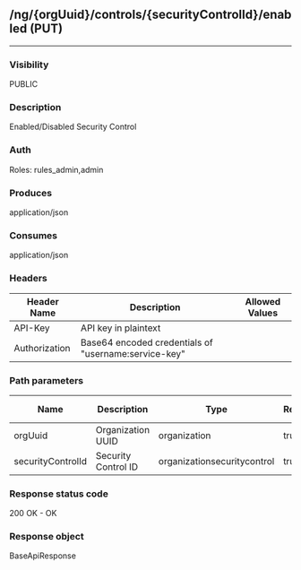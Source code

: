 ## /ng/{orgUuid}/controls/{securityControlId}/enabled (PUT)
---
### Visibility
PUBLIC
### Description
Enabled/Disabled Security Control
### Auth
Roles: rules_admin,admin
### Produces
application/json
### Consumes
application/json
### Headers
| Header Name | Description | Allowed Values |
| ----------- | ----------- | ----------- |
| API-Key | API key in plaintext |  |
| Authorization | Base64 encoded credentials of &quot;username:service-key&quot; |  |
### Path parameters
| Name | Description | Type | Required | Allowed Values |
| ----------- | ----------- | ----------- | ----------- | ----------- |
| orgUuid | Organization UUID | organization | true | String |
| securityControlId | Security Control ID | organizationsecuritycontrol | true | Long |
### Response status code
200 OK - OK
### Response object
BaseApiResponse
